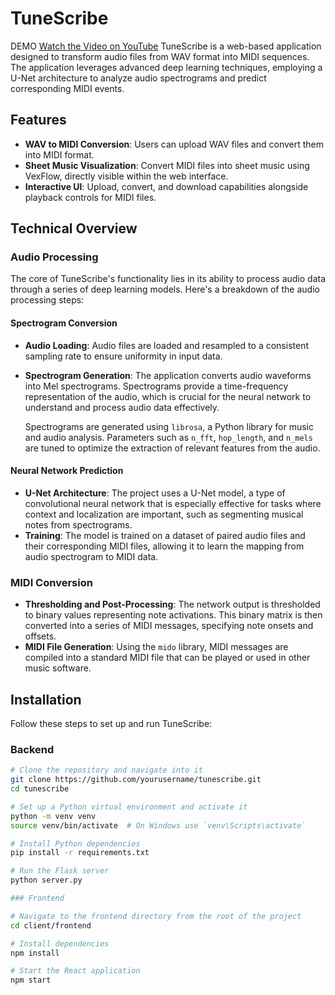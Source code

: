 # TuneScribe
DEMO [Watch the Video on YouTube](https://www.youtube.com/watch?v=WbuJEl5e7lg)
TuneScribe is a web-based application designed to transform audio files from WAV format into MIDI sequences. The application leverages advanced deep learning techniques, employing a U-Net architecture to analyze audio spectrograms and predict corresponding MIDI events.

## Features

- **WAV to MIDI Conversion**: Users can upload WAV files and convert them into MIDI format.
- **Sheet Music Visualization**: Convert MIDI files into sheet music using VexFlow, directly visible within the web interface.
- **Interactive UI**: Upload, convert, and download capabilities alongside playback controls for MIDI files.

## Technical Overview

### Audio Processing

The core of TuneScribe's functionality lies in its ability to process audio data through a series of deep learning models. Here's a breakdown of the audio processing steps:

#### Spectrogram Conversion

- **Audio Loading**: Audio files are loaded and resampled to a consistent sampling rate to ensure uniformity in input data.
- **Spectrogram Generation**: The application converts audio waveforms into Mel spectrograms. Spectrograms provide a time-frequency representation of the audio, which is crucial for the neural network to understand and process audio data effectively.

  Spectrograms are generated using `librosa`, a Python library for music and audio analysis. Parameters such as `n_fft`, `hop_length`, and `n_mels` are tuned to optimize the extraction of relevant features from the audio.

#### Neural Network Prediction

- **U-Net Architecture**: The project uses a U-Net model, a type of convolutional neural network that is especially effective for tasks where context and localization are important, such as segmenting musical notes from spectrograms.
- **Training**: The model is trained on a dataset of paired audio files and their corresponding MIDI files, allowing it to learn the mapping from audio spectrogram to MIDI data.

### MIDI Conversion

- **Thresholding and Post-Processing**: The network output is thresholded to binary values representing note activations. This binary matrix is then converted into a series of MIDI messages, specifying note onsets and offsets.
- **MIDI File Generation**: Using the `mido` library, MIDI messages are compiled into a standard MIDI file that can be played or used in other music software.

## Installation

Follow these steps to set up and run TuneScribe:

### Backend

```bash
# Clone the repository and navigate into it
git clone https://github.com/yourusername/tunescribe.git
cd tunescribe

# Set up a Python virtual environment and activate it
python -m venv venv
source venv/bin/activate  # On Windows use `venv\Scripts\activate`

# Install Python dependencies
pip install -r requirements.txt

# Run the Flask server
python server.py

### Frontend

# Navigate to the frontend directory from the root of the project
cd client/frontend

# Install dependencies
npm install

# Start the React application
npm start
